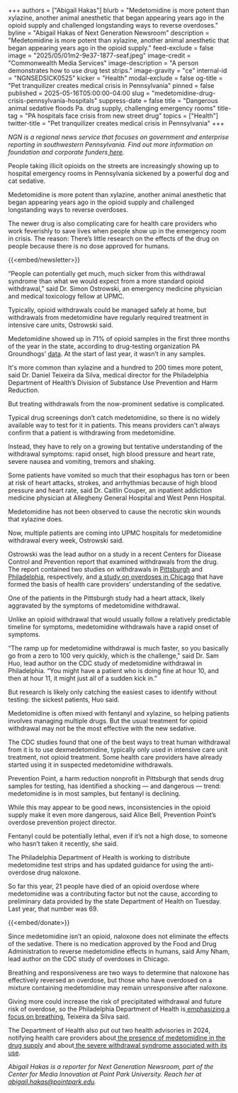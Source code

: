 +++
authors = ["Abigail Hakas"]
blurb = "Medetomidine is more potent than xylazine, another animal anesthetic that began appearing years ago in the opioid supply and challenged longstanding ways to reverse overdoses."
byline = "Abigail Hakas of Next Generation Newsroom"
description = "Medetomidine is more potent than xylazine, another animal anesthetic that began appearing years ago in the opioid supply."
feed-exclude = false
image = "2025/05/01m2-9e37-1877-seaf.jpeg"
image-credit = "Commonwealth Media Services"
image-description = "A person demonstrates how to use drug test strips."
image-gravity = "ce"
internal-id = "NGNSEDSICK0525"
kicker = "Health"
modal-exclude = false
og-title = "Pet tranquilizer creates medical crisis in Pennsylvania"
pinned = false
published = 2025-05-16T05:00:00-04:00
slug = "medetomidine-drug-crisis-pennsylvania-hospitals"
suppress-date = false
title = "Dangerous animal sedative floods Pa. drug supply, challenging emergency rooms"
title-tag = "PA hospitals face crisis from new street drug"
topics = ["Health"]
twitter-title = "Pet tranquilizer creates medical crisis in Pennsylvania"
+++

<em>NGN is a regional news service that focuses on government and enterprise reporting in southwestern Pennsylvania. Find out more information on foundation and corporate funders</em><a href="https://www.nextgenerationnewsroom.org/sponsors"><em> here</em></a><em>.</em>

People taking illicit opioids on the streets are increasingly showing up to hospital emergency rooms in Pennsylvania sickened by a powerful dog and cat sedative.

Medetomidine is more potent than xylazine, another animal anesthetic that began appearing years ago in the opioid supply and challenged longstanding ways to reverse overdoses.

The newer drug is also complicating care for health care providers who work feverishly to save lives when people show up in the emergency room in crisis. The reason: There’s little research on the effects of the drug on people because there is no dose approved for humans.

{{<embed/newsletter>}}

“People can potentially get much, much sicker from this withdrawal syndrome than what we would expect from a more standard opioid withdrawal,” said Dr. Simon Ostrowski, an emergency medicine physician and medical toxicology fellow at UPMC.

Typically, opioid withdrawals could be managed safely at home, but withdrawals from medetomidine have regularly required treatment in intensive care units, Ostrowski said.

Medetomidine showed up in 71% of opioid samples in the first three months of the year in the state, according to drug-testing organization PA Groundhogs&#39; <a href="https://pagroundhogs.org/data">data</a>. At the start of last year, it wasn’t in any samples.

It&#39;s more common than xylazine and a hundred to 200 times more potent, said Dr. Daniel Teixeira da Silva, medical director for the Philadelphia Department of Health’s Division of Substance Use Prevention and Harm Reduction.

But treating withdrawals from the now-prominent sedative is complicated.

Typical drug screenings don’t catch medetomidine, so there is no widely available way to test for it in patients. This means providers can&#39;t always confirm that a patient is withdrawing from medetomidine.

Instead, they have to rely on a growing but tentative understanding of the withdrawal symptoms: rapid onset, high blood pressure and heart rate, severe nausea and vomiting, tremors and shaking.

Some patients have vomited so much that their esophagus has torn or been at risk of heart attacks, strokes, and arrhythmias because of high blood pressure and heart rate, said Dr. Caitlin Couper, an inpatient addiction medicine physician at Allegheny General Hospital and West Penn Hospital.

Medetomidine has not been observed to cause the necrotic skin wounds that xylazine does.

Now, multiple patients are coming into UPMC hospitals for medetomidine withdrawal every week, Ostrowski said.

Ostrowski was the lead author on a study in a recent Centers for Disease Control and Prevention report that examined withdrawals from the drug. The report contained two studies on withdrawals in <a href="https://www.cdc.gov/mmwr/volumes/74/wr/mm7415a3.htm?s_cid=mm7415a3_w">Pittsburgh</a> and <a href="https://www.cdc.gov/mmwr/volumes/74/wr/mm7415a2.htm?s_cid=mm7415a2_w">Philadelphia</a>, respectively, and <a href="https://www.cdc.gov/mmwr/volumes/74/wr/mm7415a1.htm#:~:text=Although%2520medetomidine%2520effects%2520cannot%2520be,overdose%2520reversal%2520medication%2520is%2520recommended.">a study on overdoses in Chicago</a> that have formed the basis of health care providers’ understanding of the sedative.

One of the patients in the Pittsburgh study had a heart attack, likely aggravated by the symptoms of medetomidine withdrawal.

Unlike an opioid withdrawal that would usually follow a relatively predictable timeline for symptoms, medetomidine withdrawals have a rapid onset of symptoms.

“The ramp up for medetomidine withdrawal is much faster, so you basically go from a zero to 100 very quickly, which is the challenge,&#34; said Dr. Sam Huo, lead author on the CDC study of medetomidine withdrawal in Philadelphia. “You might have a patient who is doing fine at hour 10, and then at hour 11, it might just all of a sudden kick in.”

But research is likely only catching the easiest cases to identify without testing: the sickest patients, Huo said.

Medetomidine is often mixed with fentanyl and xylazine, so helping patients involves managing multiple drugs. But the usual treatment for opioid withdrawal may not be the most effective with the new sedative.

The CDC studies found that one of the best ways to treat human withdrawal from it is to use dexmedetomidine, typically only used in intensive care unit treatment, not opioid treatment. Some health care providers have already started using it in suspected medetomidine withdrawals.

Prevention Point, a harm reduction nonprofit in Pittsburgh that sends drug samples for testing, has identified a shocking — and dangerous — trend: medetomidine is in most samples, but fentanyl is declining.

While this may appear to be good news, inconsistencies in the opioid supply make it even more dangerous, said Alice Bell, Prevention Point’s overdose prevention project director.

Fentanyl could be potentially lethal, even if it’s not a high dose, to someone who hasn’t taken it recently, she said.

The Philadelphia Department of Health is working to distribute medetomidine test strips and has updated guidance for using the anti-overdose drug naloxone.

So far this year, 21 people have died of an opioid overdose where medetomidine was a contributing factor but not the cause, according to preliminary data provided by the state Department of Health on Tuesday. Last year, that number was 69.

{{<embed/donate>}}

Since medetomidine isn’t an opioid, naloxone does not eliminate the effects of the sedative. There is no medication approved by the Food and Drug Administration to reverse medetomidine effects in humans, said Amy Nham, lead author on the CDC study of overdoses in Chicago.

Breathing and responsiveness are two ways to determine that naloxone has effectively reversed an overdose, but those who have overdosed on a mixture containing medetomidine may remain unresponsive after naloxone.

Giving more could increase the risk of precipitated withdrawal and future risk of overdose, so the Philadelphia Department of Health is<a href="https://247143.fs1.hubspotusercontent-na1.net/hubfs/247143/DDAP_OverdoseResponse_11.13_RL.pdf"> emphasizing a focus on breathing</a>, Teixeira da Silva said.

The Department of Health also put out two health advisories in 2024, notifying health care providers about<a href="https://hip.phila.gov/document/4421/PDPH-HAN-0441A-05-13-24.pdf/"> the presence of medetomidine in the drug supply</a> and about<a href="https://hip.phila.gov/document/4874/PDPH-HAN-00444A-12-10-2024.pdf/"> the severe withdrawal syndrome associated with its use</a>.

<em>Abigail Hakas is a reporter for Next Generation Newsroom, part of the Center for Media Innovation at Point Park University. Reach her at </em><a href="mailto:abigail.hakas@pointpark.edu"><em>abigail.hakas@pointpark.edu</em></a><em>.</em>

